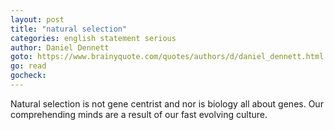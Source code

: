 ```yaml
---
layout: post
title: "natural selection"
categories: english statement serious
author: Daniel Dennett
goto: https://www.brainyquote.com/quotes/authors/d/daniel_dennett.html
go: read
gocheck:
---
```

Natural selection is not gene centrist and nor is biology all about genes. Our comprehending minds are a result of our fast evolving culture.
